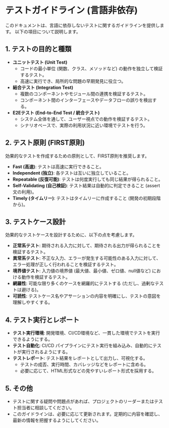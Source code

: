 <!--
  このファイルは、言語に依存しないテストに関するガイドラインを記述します。
  ユニットテスト、結合テスト、E2Eテストなど、テストの種類、テスト原則、
  テストケース設計などを網羅しています。
-->

# テストガイドライン (言語非依存)

このドキュメントは、言語に依存しないテストに関するガイドラインを提供します。
以下の項目について説明します。

## 1. テストの目的と種類

- **ユニットテスト (Unit Test)**
  - コードの最小単位 (関数、クラス、メソッドなど) の動作を独立して検証するテスト。
  - 高速に実行でき、局所的な問題の早期発見に役立つ。
- **結合テスト (Integration Test)**
  - 複数のコンポーネントやモジュール間の連携を検証するテスト。
  - コンポーネント間のインターフェースやデータフローの誤りを検出する。
- **E2Eテスト (End-to-End Test / 統合テスト)**
  - システム全体を通して、ユーザー視点での動作を検証するテスト。
  - シナリオベースで、実際の利用状況に近い環境でテストを行う。

## 2. テスト原則 (FIRST原則)

効果的なテストを作成するための原則として、FIRST原則を推奨します。

- **Fast (高速)**: テストは高速に実行できること。
- **Independent (独立)**: 各テストは互いに独立していること。
- **Repeatable (反復可能)**: テストは何度実行しても同じ結果が得られること。
- **Self-Validating (自己検証)**: テスト結果は自動的に判定できること (assert文の利用)。
- **Timely (タイムリー)**: テストはタイムリーに作成すること (開発の初期段階から)。

## 3. テストケース設計

効果的なテストケースを設計するために、以下の点を考慮します。

- **正常系テスト**:  期待される入力に対して、期待される出力が得られることを検証するテスト。
- **異常系テスト**:  不正な入力、エラーが発生する可能性のある入力に対して、エラー処理が正しく行われることを検証するテスト。
- **境界値テスト**:  入力値の境界値 (最大値、最小値、ゼロ値、null値など) における動作を検証するテスト。
- **網羅性**:  可能な限り多くのケースを網羅的にテストする (ただし、過剰なテストは避ける)。
- **可読性**:  テストケース名やアサーションの内容を明確にし、テストの意図を理解しやすくする。

## 4. テスト実行とレポート

- **テスト実行環境**:  開発環境、CI/CD環境など、一貫した環境でテストを実行できるようにする。
- **テスト自動化**:  CI/CD パイプラインにテスト実行を組み込み、自動的にテストが実行されるようにする。
- **テストレポート**:  テスト結果をレポートとして出力し、可視化する。
  - テストの成否、実行時間、カバレッジなどをレポートに含める。
  - 必要に応じて、HTML形式などの見やすいレポート形式を採用する。

## 5. その他

- テストに関する疑問や問題点があれば、プロジェクトのリーダーまたはテスト担当者に相談してください。
- このガイドラインは、必要に応じて更新されます。定期的に内容を確認し、最新の情報を把握するようにしてください。
